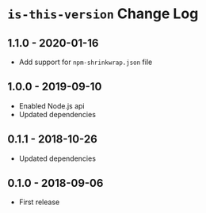# `is-this-version` Change Log

## 1.1.0 - 2020-01-16
- Add support for `npm-shrinkwrap.json` file

## 1.0.0 - 2019-09-10
- Enabled Node.js api
- Updated dependencies

## 0.1.1 - 2018-10-26
- Updated dependencies

## 0.1.0 - 2018-09-06
- First release
